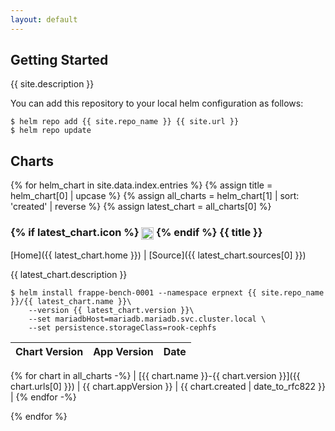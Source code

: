 ```yaml
---
layout: default
---
```


## Getting Started

{{ site.description }}

You can add this repository to your local helm configuration as follows:

```console
$ helm repo add {{ site.repo_name }} {{ site.url }}
$ helm repo update
```

## Charts

{% for helm_chart in site.data.index.entries %}
{% assign title = helm_chart[0] | upcase %}
{% assign all_charts = helm_chart[1] | sort: 'created' | reverse %}
{% assign latest_chart = all_charts[0] %}

<h3>
  {% if latest_chart.icon %}
  <img src="{{ latest_chart.icon }}" style="height:1.2em;vertical-align: middle;" />
  {% endif %}
  {{ title }}
</h3>

[Home]({{ latest_chart.home }}) \| [Source]({{ latest_chart.sources[0] }})

{{ latest_chart.description }}

```console
$ helm install frappe-bench-0001 --namespace erpnext {{ site.repo_name }}/{{ latest_chart.name }}\
    --version {{ latest_chart.version }}\
    --set mariadbHost=mariadb.mariadb.svc.cluster.local \
    --set persistence.storageClass=rook-cephfs
```

| Chart Version | App Version | Date |
|---------------|-------------|------|
{% for chart in all_charts -%}
| [{{ chart.name }}-{{ chart.version }}]({{ chart.urls[0] }}) | {{ chart.appVersion }} | {{ chart.created | date_to_rfc822 }} |
{% endfor -%}

{% endfor %}

